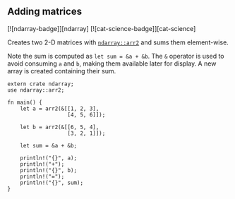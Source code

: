 ## Adding matrices
[![ndarray-badge]][ndarray] [![cat-science-badge]][cat-science]

Creates two 2-D matrices with [`ndarray::arr2`] and sums them element-wise.

Note the sum is computed as `let sum = &a + &b`. The `&` operator is used to avoid consuming `a` and `b`, making them available later for display. A new array is created containing their sum.

```rust,edition2018
extern crate ndarray;
use ndarray::arr2;

fn main() {
    let a = arr2(&[[1, 2, 3],
                   [4, 5, 6]]);

    let b = arr2(&[[6, 5, 4],
                   [3, 2, 1]]);

    let sum = &a + &b;

    println!("{}", a);
    println!("+");
    println!("{}", b);
    println!("=");
    println!("{}", sum);
}
```

[`ndarray::arr2`]: https://docs.rs/ndarray/*/ndarray/fn.arr2.html

